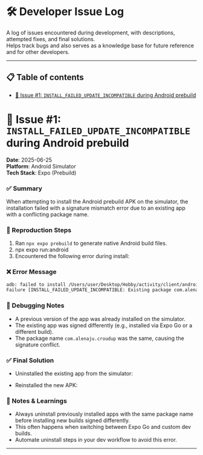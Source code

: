 # 🛠 Developer Issue Log

A log of issues encountered during development, with descriptions, attempted fixes, and final solutions.  
Helps track bugs and also serves as a knowledge base for future reference and for other developers.

---

## 📋 Table of contents

- [🐞 Issue #1: `INSTALL_FAILED_UPDATE_INCOMPATIBLE` during Android prebuild](#-issue-1-install_failed_update_incompatible-during-android-prebuild)


# 🐞 Issue #1: `INSTALL_FAILED_UPDATE_INCOMPATIBLE` during Android prebuild
**Date**: 2025-06-25  
**Platform**: Android Simulator  
**Tech Stack**: Expo (Prebuild)

### ✅ Summary
When attempting to install the Android prebuild APK on the simulator, the installation failed with a signature mismatch error due to an existing app with a conflicting package name. 

### 🧪 Reproduction Steps
1. Ran `npx expo prebuild` to generate native Android build files.  
2. npx expo run:android  
3. Encountered the following error during install:

### ❌ Error Message
```sh
adb: failed to install /Users/user/Desktop/Hobby/activity/client/android/app/build/outputs/apk/debug/app-debug.apk: 
Failure [INSTALL_FAILED_UPDATE_INCOMPATIBLE: Existing package com.alenaju.croudup signatures do not match newer version; ignoring!]
```

### 🧠 Debugging Notes
- A previous version of the app was already installed on the simulator.  
- The existing app was signed differently (e.g., installed via Expo Go or a different build).  
- The package name `com.alenaju.croudup` was the same, causing the signature conflict.

### ✅ Final Solution
- Uninstalled the existing app from the simulator:


- Reinstalled the new APK:


### 📌 Notes & Learnings
- Always uninstall previously installed apps with the same package name before installing new builds signed differently.  
- This often happens when switching between Expo Go and custom dev builds.  
- Automate uninstall steps in your dev workflow to avoid this error.

---
